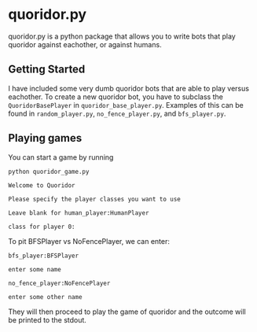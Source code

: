 # quoridor.py

quoridor.py is a python package that allows you to write bots that play quoridor against eachother, or against humans.

## Getting Started

I have included some very dumb quoridor bots that are able to play versus eachother. To create a new quoridor bot, you have to subclass the `QuoridorBasePlayer` in `quoridor_base_player.py`.  Examples of this can be found in `random_player.py`, `no_fence_player.py`, and `bfs_player.py`.


## Playing games
You can start a game by running 

```python quoridor_game.py```


```
Welcome to Quoridor

Please specify the player classes you want to use

Leave blank for human_player:HumanPlayer

class for player 0:
```

To pit BFSPlayer vs NoFencePlayer, we can enter:

```bfs_player:BFSPlayer```

```enter some name```

```no_fence_player:NoFencePlayer```

```enter some other name```

They will then proceed to play the game of quoridor and the outcome will be printed to the stdout.

